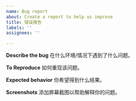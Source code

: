 ```yaml
---
name: Bug report
about: Create a report to help us improve
title: 错误报告
labels: ''
assignees: ''

---
```


**Describe the bug**
在什么环境/情况下遇到了什么问题。

**To Reproduce**
如何重现该问题。

**Expected behavior**
你希望得到什么结果。

**Screenshots**
添加屏幕截图以帮助解释你的问题。